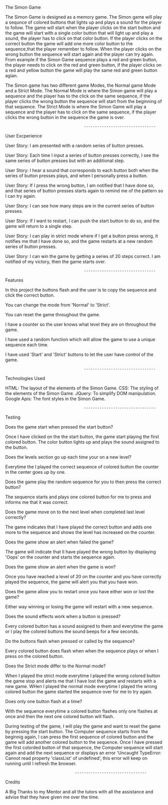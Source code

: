 The Simon Game

The Simon Game is designed as a memory game. The Simon game will play a sequnce of colored buttons that lights up and plays
a sound for the player to follow. The game will start when the player clicks on the start button and the game will start
with a single color button that will light up and play a sound, the player has to click on that color button. If the player
clicks on the correct button the game will add one more color button to the sequence,that the player remember to follow. 
When the player clicks on the wrong button the sequence will start again and the player can try again. From example if the
Simon Game sequence plays a red and green button, the player needs to click on the red and green button, if the player
clicks on a red and yellow button the game will play the same red and green button agian.

The Simon game has two different game Modes, the Normal game Mode and a Strict Mode. The Normal Mode is where the Simon
game will play a sequence and the player has to the click on the same sequence, if the player clicks the wrong button the
sequence will start from the beginning of that sequence. The Strict Mode is where the Simon Game will play a sequence and 
the player has to click on the same sequence, if the player clicks the wrong button in the sequence the game is over. 

                                       --------------------------------

User Excperience

User Story: I am presented with a random series of button presses.

User Story: Each time I input a series of button presses correctly, I see the same series of button presses but with an
additional step.

User Story: I hear a sound that corresponds to each button both when the series of button presses plays, and when I 
personally press a button.

User Story: If I press the wrong button, I am notified that I have done so, and that series of button presses starts again
to remind me of the pattern so I can try again.

User Story: I can see how many steps are in the current series of button presses.

User Story: If I want to restart, I can push the start button to do so, and the game will return to a single step.

User Story: I can play in strict mode where if I get a button press wrong, it notifies me that I have done so, and the game
restarts at a new random series of button presses.

User Story: I can win the game by getting a series of 20 steps correct. I am notified of my victory, then the game starts
over.

                                       --------------------------------


Features

In this project the buttons flash and the user is to copy the sequence and click the correct button.

You can change the mode from 'Normal' to 'Strict'.

You can reset the game throughout the game.

I have a counter so the user knows what level they are on throughout the game.

I have used a random function which will allow the game to use a unique sequence each time.

I have used 'Start' and 'Strict' buttons to let the user have control of the game.

                                       --------------------------------

Technologies Used

HTML: The layout of the elements of the Simon Game.
CSS: The styling of the elements of the Simon Game.
JQuery: To simplify DOM manipulation.
Google Apis: The font styles in the Simon Game. 

                                       --------------------------------

Testing

Does the game start when pressed the start button?

Once I have clicked on the the start button, the game start playing the first colored button.
The color button lights up and plays the sound assigned to the button.

Does the levels section go up each time your on a new level?

Everytime the I played the correct sequence of colored button the counter in the center goes up by one. 

Does the game play the random sequence for you to then press the correct button?

The sequence starts and plays one colored button for me to press and informs me that it was correct.

Does the game move on to the next level when completed last level correctly?

The game indicates that I have played the correct button and adds one more to the sequence and shows the level has
increased on the counter.

Does the game show an alert when failed the game?

The game will indicate that II have played the wrong button by displaying 'Oops' on the counter and starts the
sequence again.

Does the game show an alert when the game is won?

Once you have reached a level of 20 on the counter and you have correctly played the sequence, the game will alert
you that you have won.

Does the game allow you to restart once you have either won or lost the game?

Either way winning or losing the game will restart with a new sequence.

Does the sound effects work when a button is pressed?

Every colored button has a sound assigned to them and everytime the game or I play the colored buttons the sound
beeps for a few seconds.

Do the buttons flash when pressed or called by the sequence?

Every colored button does flash when when the sequence plays or when I press on the colored button.

Does the Strict mode differ to the Normal mode?

When I played the strict mode everytime I played the wrong colored button the game stop and alerts me that I have
lost the game and restarts with a new game.
WHen I played the normal mode everytime I played the wrong colored button the game started the sequence over for 
me to try again.

Does only one button flash at a time?

With the sequence everytime a colored button flashes only one flashes at once and then the next one colored button
will flash.


During testing of the game, I will play the game and want to reset the game by pressing the start button. The Computer
sequence starts from the beginnig again, I can press the first sequence of colored button and the game will add another
colored button to the sequence. Once I have pressed the first colorded button of that sequence, the Computer sequence
will start again and add the next sequence or displays an error 'Uncaught TypeError: Cannot read property 'classList'
of undefined', this error will keep on running until I refresh the browser.
 



                                   --------------------------------


Credits

A Big Thanks to my Mentor and all the tutors with all the assistance and advise that they have given me over the time.
